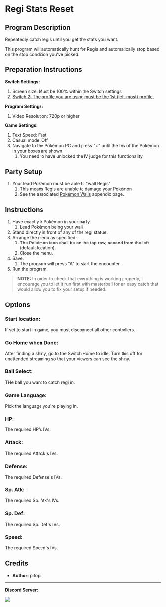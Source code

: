 # Regi Stats Reset

## Program Description

Repeatedly catch regis until you get the stats you want.

This program will automatically hunt for Regis and automatically stop based on the stop condition you've picked.

## Preparation Instructions

**Switch Settings:**

1. Screen size: Must be 100% within the Switch settings
2. [Switch 2: The profile you are using must be the 1st (left-most) profile.](/Wiki/Programs/NintendoSwitch/Switch2Notes.md#resetting-a-game-moves-the-cursor-to-the-1st-user-profile)

**Program Settings:**

1. Video Resolution: 720p or higher

**Game Settings:**

1. Text Speed: Fast
2. Casual mode: Off
3. Navigate to the Pokémon PC and press "+" until the IVs of the Pokémon in your boxes are shown
   1. You need to have unlocked the IV judge for this functionality

## Party Setup

1. Your lead Pokémon must be able to "wall Regis"
   1. This means Regis are unable to damage your Pokémon
   2. See the associated [Pokémon Walls](https://github.com/PokemonAutomation/Microcontroller/blob/master/Wiki/Programs/PokemonSwSh/PokemonWalls.md) appendix page.

## Instructions

1. Have exactly 5 Pokémon in your party.
   1. Lead Pokémon being your wall!
2. Stand directly in front of any of the regi statue.
3. Arrange the menu as specified:
   1. The Pokémon icon shall be on the top row, second from the left (default location).
   2. Close the menu.
4. Save.
   1. The program will press "A" to start the encounter
5. Run the program.

> **NOTE:** In order to check that everything is working properly, I encourage you to let it run first with masterball for an easy catch that would allow you to fix your setup if needed.

## Options

### Start location:

If set to start in game, you must disconnect all other controllers.

### Go Home when Done:

After finding a shiny, go to the Switch Home to idle. Turn this off for unattended streaming so that your viewers can see the shiny.

### Ball Select:

THe ball you want to catch regi in.

### Game Language:

Pick the language you're playing in.

### HP:

The required HP's IVs.

### Attack:

The required Attack's IVs.

### Defense:

The required Defense's IVs.

### Sp. Atk:

The required Sp. Atk's IVs.

### Sp. Def:

The required Sp. Def's IVs.

### Speed:

The required Speed's IVs.


## Credits

- **Author:** pifopi



<hr>

**Discord Server:** 

[<img src="https://canary.discordapp.com/api/guilds/695809740428673034/widget.png?style=banner2">](https://discord.gg/cQ4gWxN)


